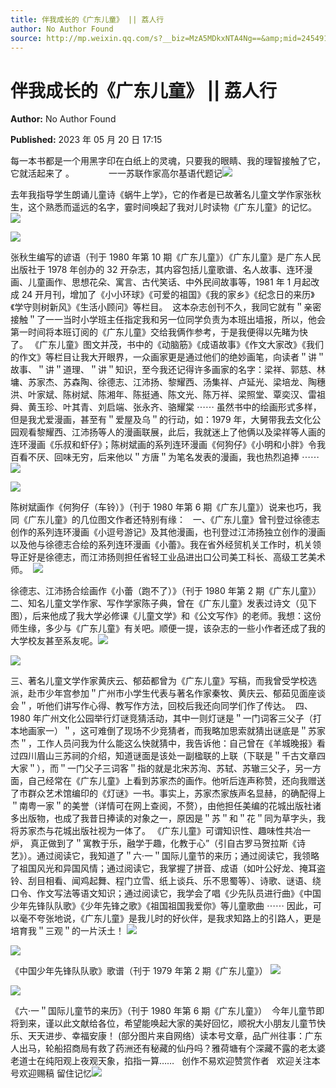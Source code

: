 ```yaml
---
title: 伴我成长的《广东儿童》 || 荔人行
author: No Author Found
source: http://mp.weixin.qq.com/s?__biz=MzA5MDkxNTA4Ng==&amp;mid=2454913670&amp;idx=1&amp;sn=0623beb1848748ce5fca6142d9acbfc6&amp;chksm=87a3cae7b0d443f19a48b14b048230c0c4e54e804ec2b67b466d254fa5b0e82d90c4c5c4dadf#rd
---
```


# 伴我成长的《广东儿童》 || 荔人行

**Author:** No Author Found

**Published:** 2023 年 05 月 20 日 17:15

每一本书都是一个用黑字印在白纸上的灵魂，只要我的眼睛、我的理智接触了它，它就活起来了 。              一一苏联作家高尔基语代题记![](https://mmbiz.qpic.cn/mmbiz_png/bL2iaicTYdZn6iceXMXGDIZhic4AuVA6sOykOyXna7c2Zics42RXw3V2xmcxqJOaASsTtibUGE8Q5ibohb0eLy41STMCg/640?wx_fmt=png)

去年我指导学生朗诵儿童诗《蜗牛上学》，它的作者是已故著名儿童文学作家张秋生，这个熟悉而遥远的名字，霎时间唤起了我对儿时读物《广东儿童》的记忆。![](https://mmbiz.qpic.cn/mmbiz_png/bL2iaicTYdZn6iceXMXGDIZhic4AuVA6sOykOyXna7c2Zics42RXw3V2xmcxqJOaASsTtibUGE8Q5ibohb0eLy41STMCg/640?wx_fmt=png)

![](https://mmbiz.qpic.cn/mmbiz_jpg/PJWG74pLsMbRmWiab1bgex0S03HPhIKwg7gIEt5zUAeBCTImeThRp7OL5ofCoZvFhOiaWTrBVBWoW7tm8XWaqZiaw/640)

张秋生编写的谚语（刊于 1980 年第 10 期《广东儿童》）《广东儿童》是广东人民出版社于 1978 年创办的 32 开杂志，其内容包括儿童歌谱、名人故事、连环漫画、儿童画作、思想花朵、寓言、古代笑话、中外民间故事等，1981 年 1 月起改成 24 开月刊，增加了《小小环球》《可爱的祖国》《我的家乡》《纪念日的来历》《学守则树新风》《生活小顾问》等栏目。  这本杂志创刊不久，我同它就有＂亲密接触＂了一一当时小学班主任指定我和另一位同学负责为本班出墙报，所以，他会第一时间将本班订阅的《广东儿童》交给我俩作参考，于是我便得以先睹为快了。 《广东儿童》图文并茂，书中的《动脑筋》《成语故事》《作文大家改》《我们的作文》等栏目让我大开眼界，一众画家更是通过他们的绝妙画笔，向读者＂讲＂故事、＂讲＂道理、＂讲＂知识，至今我还记得许多画家的名字：梁祥、郭慈、林墉、苏家杰、苏森陶、徐德志、江沛扬、黎耀西、汤集祥、卢延光、梁培龙、陶穗洪、叶家斌、陈树斌、陈湘年、陈挺通、陈文光、陈万祥、梁照堂、覃奕汉、雷祖舜、黄玉珍、叶其青、刘启端、张永齐、骆耀棠 ⋯⋯ 虽然书中的绘画形式多样，但是我尤爱漫画，甚至有＂爱屋及乌＂的行动，如：1979 年，大舅带我去文化公园观看黎耀西、江沛扬等人的漫画联展，此后，我就迷上了他俩以及梁祥等人画的连环漫画《乐叔和虾仔》；陈树斌画的系列连环漫画《何狗仔》《小明和小胖》令我百看不厌、回味无穷，后来他以＂方唐＂为笔名发表的漫画，我也热烈追捧 ⋯⋯ ![](https://mmbiz.qpic.cn/mmbiz_jpg/PJWG74pLsMbRmWiab1bgex0S03HPhIKwgv1n0jZE546czdAUL6r2m0xeEoPv78tvJDNwXeXJPBPTwthEfWuxzBQ/640)

![](https://mmbiz.qpic.cn/mmbiz_png/bL2iaicTYdZn6oGs1aVd8pfKRlPwKpc7jhdlKvHxb8jJ1eiby1eeEv88ppWmbwz9YlyichZt1ycfczEibDOkiaTdUzCg/640?wx_fmt=png)

陈树斌画作《何狗仔（车铃）》（刊于 1980 年第 6 期《广东儿童》）说来也巧，我同《广东儿童》的几位图文作者还特别有缘：   一、《广东儿童》曾刊登过徐德志创作的系列连环漫画《小逗号游记》及其他漫画，也刊登过江沛扬独立创作的漫画以及他与徐德志合绘的系列连环漫画《小蕾》。我在省外经贸机关工作时，机关领导正好是徐德志，而江沛扬则担任省轻工业品进出口公司美工科长、高级工艺美术师。  ![](https://mmbiz.qpic.cn/mmbiz_jpg/PJWG74pLsMbRmWiab1bgex0S03HPhIKwgbay1UEdibLFykbcNeVPibhDJ6ZJZ7R1icDOzZwMZbg89JUNubFpD4I0RQ/640)

徐德志、江沛扬合绘画作《小蕾（跑不了）》（刊于 1980 年第 2 期《广东儿童》）  二、知名儿童文学作家、写作学家陈子典，曾在《广东儿童》发表过诗文（见下图），后来他成了我大学必修课《儿童文学》和《公文写作》的老师。我想：这份师生缘，多少与《广东儿童》有关吧。顺便一提，该杂志的一些小作者还成了我的大学校友甚至系友呢。![](https://mmbiz.qpic.cn/mmbiz_jpg/PJWG74pLsMbRmWiab1bgex0S03HPhIKwgwCfEicvMwEib1IwDk1WoSSxcwXDP4TMaicPzeKg6iamvjCfE9MlYs67U2g/640)

![](https://mmbiz.qpic.cn/mmbiz_jpg/PJWG74pLsMbRmWiab1bgex0S03HPhIKwgZHf9Qc1Vib4jeqxWxnvBhQXNDKp7keeic3WU08RuFicUzAEdLU3hLRDww/640)

三、著名儿童文学作家黄庆云、郁茹都曾为《广东儿童》写稿，而我曾受学校选派，赴市少年宫参加＂广州市小学生代表与著名作家秦牧、黄庆云、郁茹见面座谈会＂，听他们讲写作心得、教写作方法，回校后我还向同学们作了传达。  四、1980 年广州文化公园举行灯谜竞猜活动，其中一则灯谜是＂一门词客三父子（打本地画家一）＂，这可难倒了现场不少竞猜者，而我略加思索就猜出谜底是＂苏家杰＂，工作人员问我为什么能这么快就猜中，我告诉他：自己曾在《羊城晚报》看过四川眉山三苏祠的介绍，知道谜面是该处一副楹联的上联（下联是＂千古文章四大家＂），而＂一门父子三词客＂指的就是北宋苏洵、苏轼、苏辙三父子，另一方面，自己经常在《广东儿童》上看到苏家杰的画作。他听后连声称赞，还向我赠送了市群众艺术馆编印的《灯谜》一书。事实上，苏家杰家族声名显赫，的确配得上＂南粤一家＂的美誉（详情可在网上查阅，不赘），由他担任美编的花城出版社诸多出版物，也成了我昔日捧读的对象之一，原因是＂苏＂和＂花＂同为草字头，我将苏家杰与花城出版社视为一体了。 《广东儿童》可谓知识性、趣味性共冶一炉， 真正做到了＂寓教于乐，融学于趣，化教于心”（引自古罗马贺拉斯《诗艺》）。通过阅读它，我知道了＂六·一＂国际儿童节的来历；通过阅读它，我领略了祖国风光和异国风情；通过阅读它，我掌握了拼音、成语（如叶公好龙、掩耳盗铃、刮目相看、闻鸡起舞、程门立雪、纸上谈兵、乐不思蜀等）、诗歌、谜语、绕口令、作文写法等语文知识；通过阅读它，我学会了唱《少先队员进行曲》《中国少年先锋队队歌》《少年先锋之歌》《祖国祖国我爱你》等儿童歌曲 ⋯⋯ 因此，可以毫不夸张地说，《广东儿童》是我儿时的好伙伴，是我求知路上的引路人，更是培育我＂三观＂的一片沃土！ ![](https://mmbiz.qpic.cn/mmbiz_jpg/PJWG74pLsMbRmWiab1bgex0S03HPhIKwg1ib9HH7ea0wlzjTayFTOiadMh7ULIqFcIyafiaYr1m4zSUS46S3lricQTA/640)

![](https://mmbiz.qpic.cn/mmbiz_jpg/PJWG74pLsMbRmWiab1bgex0S03HPhIKwgggAEoxyZTNL02Hl0JF5tuiahwqudFiagvgoPJtkkwF32Jf6jcLgvhKNQ/640)

《中国少年先锋队队歌》歌谱（刊于 1979 年第 2 期《广东儿童》） ![](https://mmbiz.qpic.cn/mmbiz_jpg/PJWG74pLsMbRmWiab1bgex0S03HPhIKwgVicbP3r5VsEmbh4iaMEmwacGJmNcnC5rygvVsrY98SByWMQLMwI1LibgA/640)

![](https://mmbiz.qpic.cn/mmbiz_jpg/PJWG74pLsMbRmWiab1bgex0S03HPhIKwgCqk0oqKpPUpOhvIEJjoVicVVnibCGn6OfPbQcnm3C5ibr7KFibgdBwsB6Q/640)

《六·一＂国际儿童节的来历》（刊于 1980 年第 6 期《广东儿童》）  今年儿童节即将到来，谨以此文献给各位，希望能唤起大家的美好回忆，顺祝大小朋友儿童节快乐、天天进步、幸福安康！ (部分图片来自网络）读本号文章，品广州往事：广东人出马，轮船招商局有救了药洲还有秘藏的仙丹吗？雅荷塘有个深藏不露的老太婆老道士在纯阳观上夜观天象，掐指一算……   创作不易欢迎赞赏作者   欢迎关注本号欢迎赐稿 留住记忆![](https://mmbiz.qpic.cn/mmbiz_jpg/PJWG74pLsMbRmWiab1bgex0S03HPhIKwgjayI8w6xwZ1qpNepsLOcxxibYwSyia3sBLrGRVoia1zKbahl1ibnPx77AQ/640)
